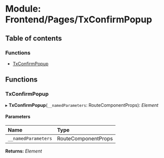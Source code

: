 # Module: Frontend/Pages/TxConfirmPopup

## Table of contents

### Functions

- [TxConfirmPopup](frontend_pages_txconfirmpopup.md#txconfirmpopup)

## Functions

### TxConfirmPopup

▸ **TxConfirmPopup**(`__namedParameters`: RouteComponentProps): _Element_

#### Parameters

| Name                | Type                |
| :------------------ | :------------------ |
| `__namedParameters` | RouteComponentProps |

**Returns:** _Element_
